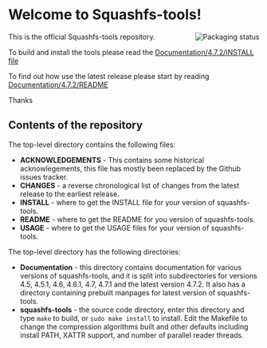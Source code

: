 # Welcome to Squashfs-tools!

<a href="https://repology.org/project/squashfs-tools/versions">
    <img src="https://repology.org/badge/vertical-allrepos/squashfs-tools.svg" alt="Packaging status" align="right">
</a>

This is the official Squashfs-tools repository.

To build and install the tools please read the [Documentation/4.7.2/INSTALL file](Documentation/4.7.2/INSTALL)

To find out how use the latest release please start by reading [Documentation/4.7.2/README](Documentation/4.7.2/README)

Thanks

## Contents of the repository

The top-level directory contains the following files:

* **ACKNOWLEDGEMENTS** - This contains some historical acknowlegements, this file has mostly been replaced by the Github issues tracker.
* **CHANGES** - a reverse chronological list of changes from the latest release to the earliest release.
* **INSTALL** - where to get the INSTALL file for your version of squashfs-tools.
* **README** - where to get the README for you version of squashfs-tools.
* **USAGE** - where to get the USAGE files for your version of squashfs-tools.

The top-level directory has the following directories:

* **Documentation** - this directory contains documentation for various versions of squashfs-tools, and it is split into subdirectories for versions 4.5, 4.5.1, 4.6, 4.6.1, 4.7, 4.7.1 and the latest version 4.7.2.  It also has a directory containing prebuilt manpages for latest version of squashfs-tools.
* **squashfs-tools** - the source code directory, enter this directory and type `make` to build, or `sudo make install` to install.  Edit the Makefile to change the compression algorithms built and other defaults including install PATH, XATTR support, and number of parallel reader threads.
